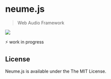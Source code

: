 # neume.js

> Web Audio Framework

![](http://upload.wikimedia.org/wikipedia/commons/a/ab/Gregorian_chant.gif)


:zap: work in progress


## License

Neume.js is available under the The MIT License.
